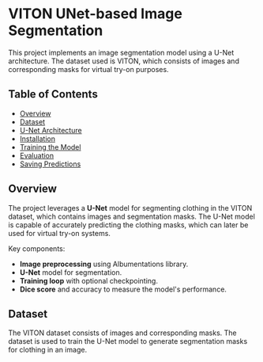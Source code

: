 # VITON UNet-based Image Segmentation

This project implements an image segmentation model using a U-Net architecture. The dataset used is VITON, which consists of images and corresponding masks for virtual try-on purposes.

## Table of Contents
- [Overview](#overview)
- [Dataset](#dataset)
- [U-Net Architecture](#u-net-architecture)
- [Installation](#installation)
- [Training the Model](#training-the-model)
- [Evaluation](#evaluation)
- [Saving Predictions](#saving-predictions)

## Overview
The project leverages a **U-Net** model for segmenting clothing in the VITON dataset, which contains images and segmentation masks. The U-Net model is capable of accurately predicting the clothing masks, which can later be used for virtual try-on systems.

Key components:
- **Image preprocessing** using Albumentations library.
- **U-Net** model for segmentation.
- **Training loop** with optional checkpointing.
- **Dice score** and accuracy to measure the model's performance.

## Dataset
The VITON dataset consists of images and corresponding masks. The dataset is used to train the U-Net model to generate segmentation masks for clothing in an image.


